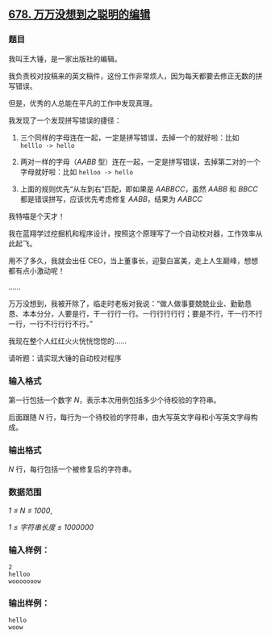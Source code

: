 ## [678. 万万没想到之聪明的编辑](https://www.acwing.com/problem/content/680/)

### 题目

我叫王大锤，是一家出版社的编辑。

我负责校对投稿来的英文稿件，这份工作非常烦人，因为每天都要去修正无数的拼写错误。

但是，优秀的人总能在平凡的工作中发现真理。

我发现了一个发现拼写错误的捷径：

1. 三个同样的字母连在一起，一定是拼写错误，去掉一个的就好啦：比如 `helllo -> hello`

2. 两对一样的字母（*AABB* 型）连在一起，一定是拼写错误，去掉第二对的一个字母就好啦：比如 `helloo -> hello`

3. 上面的规则优先“从左到右”匹配，即如果是 *AABBCC*，虽然 *AABB* 和 *BBCC* 都是错误拼写，应该优先考虑修复 *AABB*，结果为 *AABCC*


我特喵是个天才！

我在蓝翔学过挖掘机和程序设计，按照这个原理写了一个自动校对器，工作效率从此起飞。

用不了多久，我就会出任 CEO，当上董事长，迎娶白富美，走上人生巅峰，想想都有点小激动呢！

......

万万没想到，我被开除了，临走时老板对我说：“做人做事要兢兢业业、勤勤恳恳、本本分分，人要是行，干一行行一行。一行行行行行；要是不行，干一行不行一行，一行不行行行不行。”

我现在整个人红红火火恍恍惚惚的......

请听题：请实现大锤的自动校对程序

### 输入格式

第一行包括一个数字 *N*，表示本次用例包括多少个待校验的字符串。

后面跟随 *N* 行，每行为一个待校验的字符串，由大写英文字母和小写英文字母构成。

### 输出格式

*N* 行，每行包括一个被修复后的字符串。

### 数据范围

*1 ≤ N ≤ 1000*,

*1 ≤ 字符串长度 ≤ 1000000*

### 输入样例：

```
2
helloo
wooooooow
```

### 输出样例：

```
hello
woow
```
